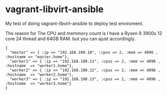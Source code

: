 # vagrant-libvirt-ansible
My test of doing vagrant-libvirt-ansible to deploy test enviroment.

The reason for The CPU and memmory count is I have a Rysen 9 3900x  12 core 24 thread and 64GB RAM.
but you can ajust accordingly.

```Array 
{
  "master" => { :ip => "192.168.100.10", :cpus => 2, :mem => 4096 , :hostname => "master.home"},
  "worker1" => { :ip => "192.168.100.11", :cpus => 2, :mem => 4096 , :hostname  => "worker1.home"},
  "worker2" => { :ip => "192.168.100.12", :cpus => 2, :mem => 4096 , :hostname  => "worker2.home"},
  "worker3" => { :ip => "192.168.100.13", :cpus => 2, :mem => 4096 , :hostname  => "worker3.home"}
}
```
